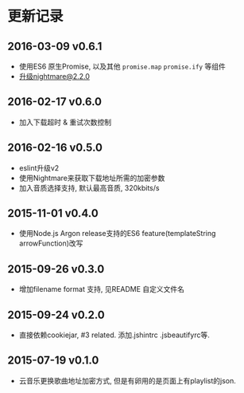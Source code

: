 # 更新记录

## 2016-03-09 v0.6.1
- 使用ES6 原生Promise, 以及其他 `promise.map` `promise.ify` 等组件
- 升级nightmare@2.2.0

## 2016-02-17 v0.6.0
- 加入下载超时 & 重试次数控制

## 2016-02-16 v0.5.0
- eslint升级v2
- 使用Nightmare来获取下载地址所需的加密参数
- 加入音质选择支持, 默认最高音质, 320kbits/s

## 2015-11-01 v0.4.0
- 使用Node.js Argon release支持的ES6 feature(templateString arrowFunction)改写

## 2015-09-26 v0.3.0
- 增加filename format 支持, 见README 自定义文件名

## 2015-09-24 v0.2.0
- 直接依赖cookiejar, #3 related. 添加.jshintrc .jsbeautifyrc等.

## 2015-07-19 v0.1.0
- 云音乐更换歌曲地址加密方式, 但是有卵用的是页面上有playlist的json.